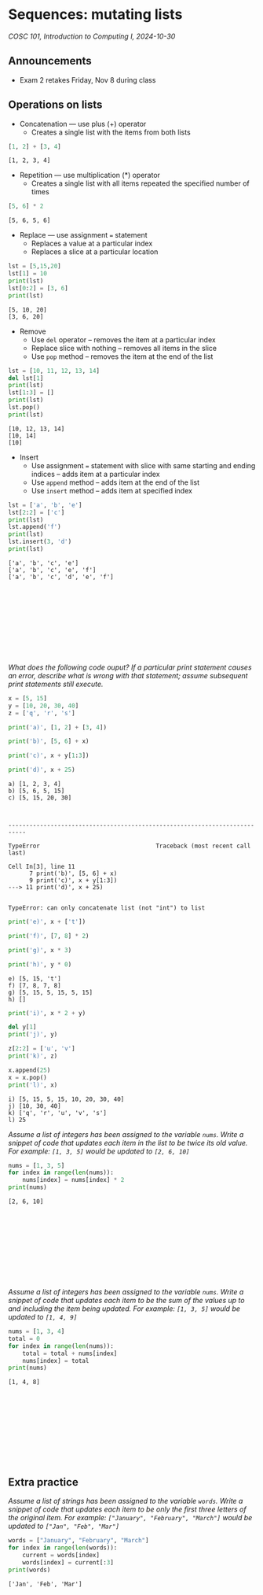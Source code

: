 # Sequences: mutating lists
_COSC 101, Introduction to Computing I, 2024-10-30_

## Announcements
* Exam 2 retakes Friday, Nov 8 during class

## Operations on lists

* Concatenation — use plus (+) operator
    * Creates a single list with the items from both lists


```python
[1, 2] + [3, 4]
```




    [1, 2, 3, 4]



* Repetition — use multiplication (*) operator
    * Creates a single list with all items repeated the specified number of times


```python
[5, 6] * 2
```




    [5, 6, 5, 6]



* Replace — use assignment `=` statement
    * Replaces a value at a particular index
    * Replaces a slice at a particular location


```python
lst = [5,15,20]
lst[1] = 10
print(lst)
lst[0:2] = [3, 6]
print(lst)
```

    [5, 10, 20]
    [3, 6, 20]


* Remove
    * Use `del` operator – removes the item at a particular index
    * Replace slice with nothing – removes all items in the slice
    * Use `pop` method – removes the item at the end of the list


```python
lst = [10, 11, 12, 13, 14]
del lst[1]
print(lst)
lst[1:3] = []
print(lst)
lst.pop()
print(lst)
```

    [10, 12, 13, 14]
    [10, 14]
    [10]


* Insert
    * Use assignment `=` statement with slice with same starting and ending indices – adds item at a particular index
    * Use `append` method – adds item at the end of the list
    * Use `insert` method – adds item at specified index


```python
lst = ['a', 'b', 'e']
lst[2:2] = ['c']
print(lst)
lst.append('f')
print(lst)
lst.insert(3, 'd')
print(lst)
```

    ['a', 'b', 'c', 'e']
    ['a', 'b', 'c', 'e', 'f']
    ['a', 'b', 'c', 'd', 'e', 'f']


<p style="height:10em;"></p>

*What does the following code ouput? If a particular print statement causes an error, describe what is wrong with that statement; assume subsequent print statements still execute.*


```python
x = [5, 15]
y = [10, 20, 30, 40]
z = ['q', 'r', 's']

print('a)', [1, 2] + [3, 4])

print('b)', [5, 6] + x)

print('c)', x + y[1:3])

print('d)', x + 25)
```

    a) [1, 2, 3, 4]
    b) [5, 6, 5, 15]
    c) [5, 15, 20, 30]



    ---------------------------------------------------------------------------

    TypeError                                 Traceback (most recent call last)

    Cell In[3], line 11
          7 print('b)', [5, 6] + x)
          9 print('c)', x + y[1:3])
    ---> 11 print('d)', x + 25)


    TypeError: can only concatenate list (not "int") to list



```python
print('e)', x + ['t'])

print('f)', [7, 8] * 2)

print('g)', x * 3)

print('h)', y * 0)
```

    e) [5, 15, 't']
    f) [7, 8, 7, 8]
    g) [5, 15, 5, 15, 5, 15]
    h) []



```python
print('i)', x * 2 + y)

del y[1]
print('j)', y)

z[2:2] = ['u', 'v']
print('k)', z)

x.append(25)
x = x.pop()
print('l)', x)
```

    i) [5, 15, 5, 15, 10, 20, 30, 40]
    j) [10, 30, 40]
    k) ['q', 'r', 'u', 'v', 's']
    l) 25


*Assume a list of integers has been assigned to the variable `nums`. Write a snippet of code that updates each item in the list to be twice its old value. For example: `[1, 3, 5]` would be updated to `[2, 6, 10]`*


```python
nums = [1, 3, 5]
for index in range(len(nums)):
    nums[index] = nums[index] * 2
print(nums)
```

    [2, 6, 10]


<p style="height:10em;"></p>

*Assume a list of integers has been assigned to the variable `nums`. Write a snippet of code that updates each item to be the sum of the values up to and including the item being updated. For example: `[1, 3, 5]` would be updated to `[1, 4, 9]`*


```python
nums = [1, 3, 4]
total = 0
for index in range(len(nums)):
    total = total + nums[index]
    nums[index] = total
print(nums)
```

    [1, 4, 8]


<p style="height:10em;"></p>

## Extra practice

*Assume a list of strings has been assigned to the variable `words`. Write a snippet of code that updates each item to be only the first three letters of the original item. For example: `["January", "February", "March"]` would be updated to `["Jan", "Feb", "Mar"]`*


```python
words = ["January", "February", "March"]
for index in range(len(words)):
    current = words[index]
    words[index] = current[:3]
print(words)
```

    ['Jan', 'Feb', 'Mar']


<p style="height:10em;"></p>
